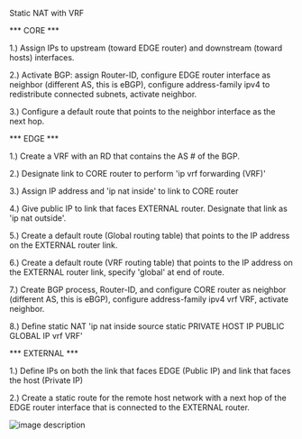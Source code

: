 Static NAT with VRF

*** CORE ***

1.) Assign IPs to upstream (toward EDGE router) and downstream (toward hosts) interfaces.

2.) Activate BGP: assign Router-ID, configure EDGE router interface as neighbor (different AS, this is eBGP), configure address-family ipv4 to redistribute connected subnets, activate neighbor.

3.) Configure a default route that points to the neighbor interface as the next hop.

*** EDGE ***

1.) Create a VRF with an RD that contains the AS # of the BGP.

2.) Designate link to CORE router to perform 'ip vrf forwarding (VRF)'

3.) Assign IP address and 'ip nat inside' to link to CORE router

4.) Give public IP to link that faces EXTERNAL router. Designate that link as 'ip nat outside'.

5.) Create a default route (Global routing table) that points to the IP address on the EXTERNAL router link.

6.) Create a default route (VRF routing table) that points to the IP address on the EXTERNAL router link, specify 'global' at end of route.

7.) Create BGP process, Router-ID, and configure CORE router as neighbor (different AS, this is eBGP), configure address-family ipv4 vrf VRF, activate neighbor.

8.) Define static NAT 'ip nat inside source static PRIVATE HOST IP PUBLIC GLOBAL IP vrf VRF'

*** EXTERNAL ***

1.) Define IPs on both the link that faces EDGE (Public IP) and link that faces the host (Private IP)

2.) Create a static route for the remote host network with a next hop of the EDGE router interface that is connected to
the EXTERNAL router.

![image description](relative/path/in/repository/to/image.svg)
